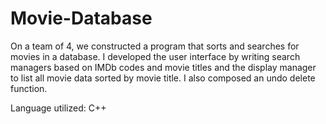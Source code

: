 # Movie-Database
On a team of 4, we constructed a program that sorts and searches for movies in a database.
I developed the user interface by writing search managers based on IMDb codes and movie titles and the display manager 
to list all movie data sorted by movie title. 
I also composed an undo delete function.

Language utilized: C++
